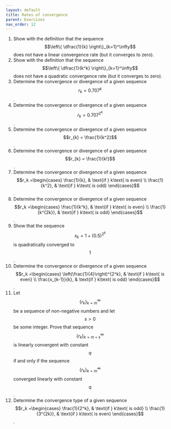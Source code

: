 ```yaml
---
layout: default
title: Rates of convergence
parent: Exercises
nav_order: 12
---
```


1. Show with the definition that the sequence $$\left\{ \dfrac{1}{k} \right\}_{k=1}^\infty$$ does not have a linear convergence rate (but it converges to zero).
1. Show with the definition that the sequence $$\left\{ \dfrac{1}{k^k} \right\}_{k=1}^\infty$$ does not have a quadratic convergence rate (but it converges to zero).
1. Determine the convergence or divergence of a given sequence $$r_{k} = 0.707^k$$.
1. Determine the convergence or divergence of a given sequence $$r_{k} = 0.707^{2^k}$$.
1. Determine the convergence or divergence of a given sequence $$r_{k} = \frac{1}{k^2}$$.
1. Determine the convergence or divergence of a given sequence $$r_{k} = \frac{1}{k!}$$.
1. Determine the convergence or divergence of a given sequence $$r_k =\begin{cases} \frac{1}{k}, & \text{if } k\text{ is even} \\ \frac{1}{k^2}, & \text{if } k\text{ is odd} \end{cases}$$.
1. Determine the convergence or divergence of a given sequence $$r_k =\begin{cases} \frac{1}{k^k}, & \text{if } k\text{ is even} \\ \frac{1}{k^{2k}}, & \text{if } k\text{ is odd} \end{cases}$$.
1. Show that the sequence $$x_k = 1 + (0.5)^{2^k}$$ is quadratically converged to $$1$$.
1. Determine the convergence or divergence of a given sequence $$r_k =\begin{cases} \left(\frac{1}{4}\right)^{2^k}, & \text{if } k\text{ is even} \\ \frac{x_{k-1}}{k}, & \text{if } k\text{ is odd} \end{cases}$$.
1. Let $$\left\{ r_k \right\}_{k=m}^\infty$$ be a sequence of non-negative numbers and let $$s > 0$$ be some integer. Prove that sequence $$\left\{ r_k \right\}_{k=m+s}^\infty$$ is linearly convergent with constant $$q$$ if and only if the sequence $$\left\{ r_k \right\}_{k=m}^\infty$$ converged linearly with constant $$q$$.
1. Determine the convergence type of a given sequence $$r_k =\begin{cases} \frac{1}{2^k}, & \text{if } k\text{ is odd} \\ \frac{1}{3^{2k}}, & \text{if } k\text{ is even} \end{cases}$$.